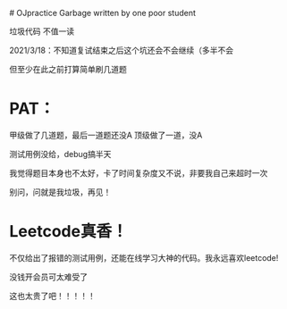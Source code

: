 ﻿﻿# OJpractice
Garbage written by one poor student 

垃圾代码 不值一读

2021/3/18：不知道复试结束之后这个坑还会不会继续（多半不会

但至少在此之前打算简单刷几道题

# PAT：
甲级做了几道题，最后一道题还没A
顶级做了一道，没A

测试用例没给，debug搞半天

我觉得题目本身也不太好，卡了时间复杂度又不说，非要我自己来超时一次

别问，问就是我垃圾，再见！

# Leetcode真香！
不仅给出了报错的测试用例，还能在线学习大神的代码。我永远喜欢leetcode!

没钱开会员可太难受了

这也太贵了吧！！！！！

